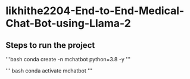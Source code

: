 # likhithe2204-End-to-End-Medical-Chat-Bot-using-Llama-2

## Steps to run the project 

'''bash
conda create -n mchatbot python=3.8 -y
'''

''' bash
conda activate mchatbot
'''